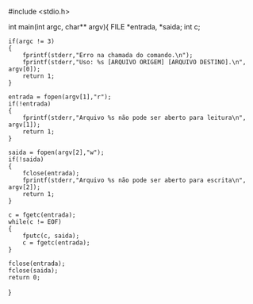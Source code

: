 #include <stdio.h>
 
int main(int argc, char** argv){
    FILE *entrada, *saida;
    int c;
 
    if(argc != 3)
    {
        fprintf(stderr,"Erro na chamada do comando.\n");
        fprintf(stderr,"Uso: %s [ARQUIVO ORIGEM] [ARQUIVO DESTINO].\n", argv[0]);
        return 1;
    }
 
    entrada = fopen(argv[1],"r");
    if(!entrada)
    {
        fprintf(stderr,"Arquivo %s não pode ser aberto para leitura\n", argv[1]);
        return 1;
    }
 
    saida = fopen(argv[2],"w");
    if(!saida)
    {
        fclose(entrada);
        fprintf(stderr,"Arquivo %s não pode ser aberto para escrita\n", argv[2]);
        return 1;
    }
 
    c = fgetc(entrada);
    while(c != EOF)
    {
        fputc(c, saida);
        c = fgetc(entrada);
    }
 
    fclose(entrada);
    fclose(saida);
    return 0;
}
